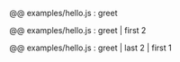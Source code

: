 <!--< selector -->

@@ examples/hello.js : greet

<!--< one-command -->

@@ examples/hello.js : greet | first 2

<!--< command-pipeline -->

@@ examples/hello.js : greet | last 2 | first 1

<!--< -->
